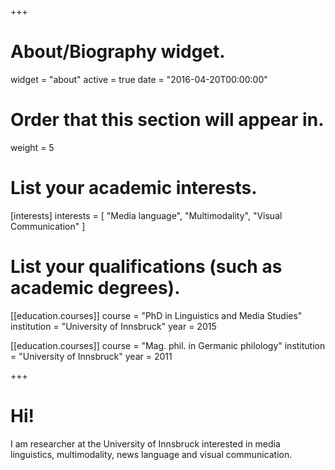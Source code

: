 +++
# About/Biography widget.
widget = "about"
active = true
date = "2016-04-20T00:00:00"

# Order that this section will appear in.
weight = 5

# List your academic interests.
[interests]
  interests = [
    "Media language",
    "Multimodality",
    "Visual Communication"
  ]

# List your qualifications (such as academic degrees).
[[education.courses]]
  course = "PhD in Linguistics and Media Studies"
  institution = "University of Innsbruck"
  year = 2015

[[education.courses]]
  course = "Mag. phil. in Germanic philology"
  institution = "University of Innsbruck"
  year = 2011
 
+++

# Hi!

I am researcher at the University of Innsbruck interested in media linguistics, multimodality, news language and visual communication.
